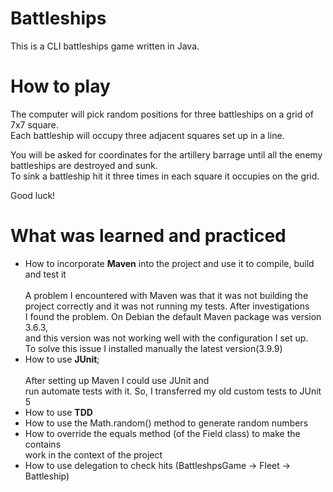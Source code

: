 # Battleships

This is a CLI battleships game written in Java.

# How to play

The computer will pick random positions for three battleships on a
grid of 7x7 square. <br>
Each battleship will occupy three adjacent squares
set up in a line.

You will be asked for coordinates for the artillery barrage until all
the enemy battleships are destroyed and sunk. <br>
To sink a battleship
hit it three times in each square it occupies on the grid.

Good luck!

# What was learned and practiced

* How to incorporate **Maven** into the project and use it to compile,
build and test it<br><br>
A problem I encountered with Maven was that it was not building the<br>
project correctly and it was not running my tests. After investigations<br>
I found the problem. On Debian the default Maven package was version 3.6.3,<br>
and this version was not working well with the configuration I set up.<br>
To solve this issue I installed manually the latest version(3.9.9)
* How to use **JUnit**;<br><br>After setting up Maven I could use JUnit and<br>
run automate tests with it. So, I transferred my old custom tests to JUnit 5
* How to use **TDD**
* How to use the Math.random() method to generate random numbers
* How to override the equals method (of the Field class) to make the contains<br>
work in the context of the project
* How to use delegation to check hits (BattleshpsGame -> Fleet -> Battleship)
